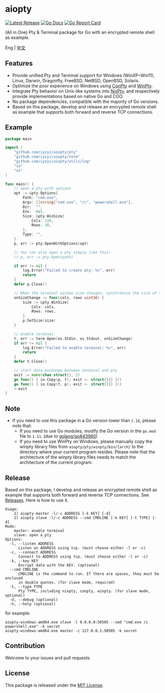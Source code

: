 # aiopty

<p>
    <a href="https://github.com/iyzyi/aiopty/releases"><img src="https://img.shields.io/github/release/iyzyi/aiopty.svg" alt="Latest Release"></a>
    <a href="https://pkg.go.dev/github.com/iyzyi/aiopty"><img src="https://godoc.org/github.com/golang/gddo?status.svg" alt="Go Docs"></a>
    <a href="https://goreportcard.com/report/github.com/iyzyi/aiopty"><img src="https://goreportcard.com/badge/github.com/iyzyi/aiopty" alt="Go Report Card"></a>
</p>

(All in One) Pty & Terminal package for Go with an encrypted remote shell as example.

Eng | [中文](https://github.com/iyzyi/aiopty/blob/master/README_CN.md)

## Features

* Provide unified Pty and Terminal support for Windows (WinXP~Win11), Linux, Darwin, Dragonfly, FreeBSD, NetBSD, OpenBSD, Solaris.
* Optimize the poor experience on Windows using [ConPty](https://devblogs.microsoft.com/commandline/windows-command-line-introducing-the-windows-pseudo-console-conpty/) and [WinPty](https://github.com/rprichard/winpty).
* Integrate Pty behavior on Unix-like systems into [NixPty](https://en.wikipedia.org/wiki/Pseudoterminal), and respectively provide implementations based on native Go and CGO.
* No package dependencies, compatible with the majority of Go versions.
* Based on this package, develop and release an encrypted remote shell as example that supports both forward and reverse TCP connections.

## Example

```go
package main

import (
	"github.com/iyzyi/aiopty/pty"
	"github.com/iyzyi/aiopty/term"
	"github.com/iyzyi/aiopty/utils/log"
	"io"
	"os"
)

func main() {
	// open a pty with options
	opt := &pty.Options{
		Path: "cmd.exe",
		Args: []string{"cmd.exe", "/c", "powershell.exe"},
		Dir:  "",
		Env:  nil,
		Size: &pty.WinSize{
			Cols: 120,
			Rows: 30,
		},
		Type: "",
	}
	p, err := pty.OpenWithOptions(opt)

	// You can also open a pty simply like this:
	// p, err := pty.Open(path)

	if err != nil {
		log.Error("Failed to create pty: %v", err)
		return
	}
	defer p.Close()

	// When the terminal window size changes, synchronize the size of the pty
	onSizeChange := func(cols, rows uint16) {
		size := &pty.WinSize{
			Cols: cols,
			Rows: rows,
		}
		p.SetSize(size)
	}

	// enable terminal
	t, err := term.Open(os.Stdin, os.Stdout, onSizeChange)
	if err != nil {
		log.Error("Failed to enable terminal: %v", err)
		return
	}
	defer t.Close()

	// start data exchange between terminal and pty
	exit := make(chan struct{}, 2)
	go func() { io.Copy(p, t); exit <- struct{}{} }()
	go func() { io.Copy(t, p); exit <- struct{}{} }()
	<-exit
}
```

## Note

* If you need to use this package in a Go version lower than `1.16`, please note that:
  * If you need to use Go modules, modify the Go version in the `go.mod` file to `1.11`. (due to [golang/go#43980](https://github.com/golang/go/issues/43980))
  * If you need to use WinPty on Windows, please manually copy the winpty library files from `aiopty/pty/winpty/bin/{arch}` to the directory where your current program resides. Please note that the architecture of the winpty library files needs to match the architecture of the current program.

## Release

Based on this package, I develop and release an encrypted remote shell as example that supports both forward and reverse TCP connections. See [Releases](https://github.com/iyzyi/aiopty/releases). Here is how to use it.

```
Usage:
    1) aiopty master -l/-c ADDRESS [-k KEY] [-d]
    2) aiopty slave -l/-c ADDRESS --cmd CMDLINE [-k KEY] [-t TYPE] [-d]
Mode:
    master: enable terminal
    slave: open a pty
Options:
  -l, --listen ADDRESS
      Listen on ADDRESS using tcp. (must choose either -l or -c)
  -c, --connect ADDRESS
      Connect to ADDRESS using tcp. (must choose either -l or -c)
  -k, --key KEY
      Encrypt data with the KEY. (optional)
  --cmd CMDLINE
      CMDLINE is the command to run. If there are spaces, they must be enclosed
      in double quotes. (for slave mode, required)
  -t, --type TYPE
      Pty TYPE, including nixpty, conpty, winpty. (for slave mode, optional)
  -d, --debug (optional)
  -h, --help (optional)
```

for example:

```
aiopty-windows-amd64.exe slave -l 0.0.0.0:50505 --cmd "cmd.exe /c powershell.exe" -k secret
aiopty-windows-amd64.exe master -c 127.0.0.1:50505 -k secret
```

## Contribution

Welcome to your issues and pull requests.

## License

This package is released under the [MIT License](https://github.com/iyzyi/aiopty/blob/master/LICENSE).

